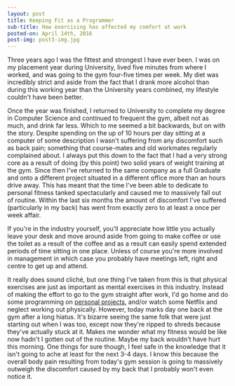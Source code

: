 ```yaml
---
layout: post
title: Keeping Fit as a Programmer
sub-title: How exercising has affected my comfort at work
posted-on: April 14th, 2016
post-img: post3-img.jpg
---
```

Three years ago I was the fittest and strongest I have ever been. I was on my placement year during University, lived five minutes from where I worked, and was going to the gym four-five times per week. My diet was incredibly strict and aside from the fact that I drank more alcohol than during this working year than the University years combined, my lifestyle couldn't have been better. 
	
Once the year was finished, I returned to University to complete my degree in Computer Science and continued to frequent the gym, albeit not as much, and drink far less. Which to me seemed a bit backwards, but on with the story. Despite spending on the up of 10 hours per day sitting at a computer of some description I wasn't suffering from any discomfort such as back pain; something that course-mates and old workmates regularly complained about. I always put this down to the fact that I had a very strong core as a result of doing (by this point) two solid years of weight training at the gym. Since then I've returned to the same company as a full Graduate and onto a different project situated in a different office more than an hours drive away. This has meant that the time I've been able to dedicate to personal fitness tanked spectacularly and caused me to massively fall out of routine. Within the last six months the amount of discomfort I've suffered (particularly in my back) has went from exactly zero to at least a once per week affair. 

If you're in the industry yourself, you'll appreciate how little you actually leave your desk and move around aside from going to make coffee or use the toilet as a result of the coffee and as a result can easily spend extended periods of time sitting in one place. Unless of course you're more involved in management in which case you probably have meetings left, right and centre to get up and attend.

It really does sound cliché, but one thing I've taken from this is that physical exercises are just as important as mental exercises in this industry. Instead of making the effort to go to the gym straight after work, I'd go home and do some programming on [personal projects](http://www.github.com/smittey), and/or watch some Netflix and neglect working out physically. However, today marks day one back at the gym after a long hiatus. It's bizarre seeing the same folk that were just starting out when I was too, except now they're ripped to shreds because they've actually stuck at it. Makes me wonder what my fitness would be like now hadn't I gotten out of the routine. Maybe my back wouldn't have hurt this morning. One things for sure though, I feel safe in the knowledge that it isn't going to ache at least for the next 3-4 days. I know this because the overall body pain resulting from today's gym session is going to massively outweigh the discomfort caused by my back that I probably won't even notice it.